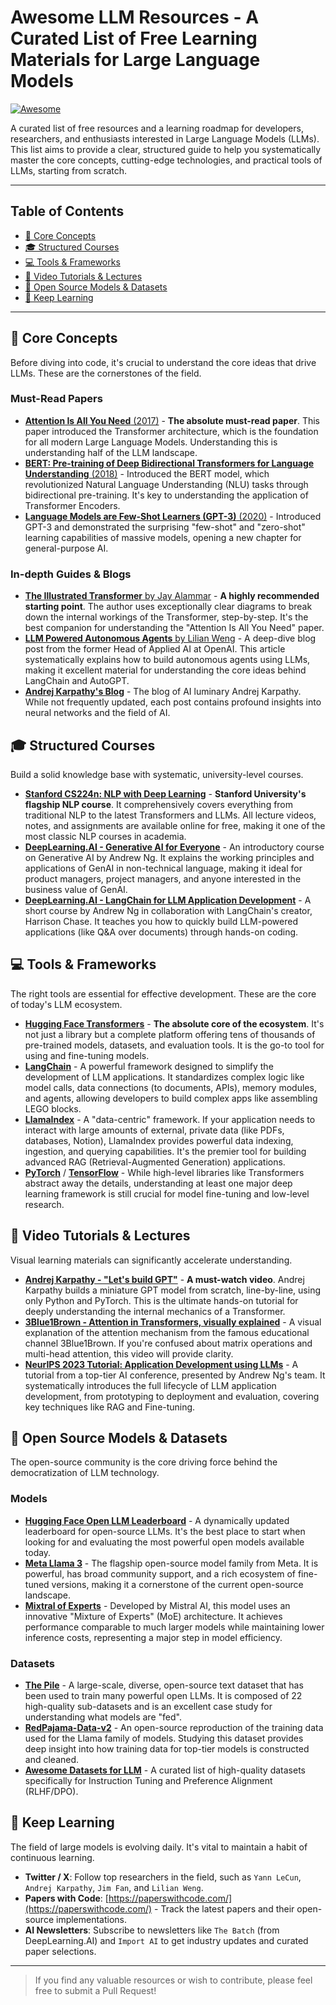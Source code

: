# Awesome LLM Resources - A Curated List of Free Learning Materials for Large Language Models

[![Awesome](https://awesome.re/badge.svg)](https://awesome.re)

A curated list of free resources and a learning roadmap for developers, researchers, and enthusiasts interested in Large Language Models (LLMs). This list aims to provide a clear, structured guide to help you systematically master the core concepts, cutting-edge technologies, and practical tools of LLMs, starting from scratch.

---

## Table of Contents

- [🧠 Core Concepts](#-core-concepts)
- [🎓 Structured Courses](#-structured-courses)
- [💻 Tools & Frameworks](#-tools--frameworks)
- [🎥 Video Tutorials & Lectures](#-video-tutorials--lectures)
- [📖 Open Source Models & Datasets](#-open-source-models--datasets)
- [🚀 Keep Learning](#-keep-learning)

---

## 🧠 Core Concepts

Before diving into code, it's crucial to understand the core ideas that drive LLMs. These are the cornerstones of the field.

### Must-Read Papers

* [**Attention Is All You Need** (2017)](https://arxiv.org/abs/1706.03762) - **The absolute must-read paper**. This paper introduced the Transformer architecture, which is the foundation for all modern Large Language Models. Understanding this is understanding half of the LLM landscape.
* [**BERT: Pre-training of Deep Bidirectional Transformers for Language Understanding** (2018)](https://arxiv.org/abs/1810.04805) - Introduced the BERT model, which revolutionized Natural Language Understanding (NLU) tasks through bidirectional pre-training. It's key to understanding the application of Transformer Encoders.
* [**Language Models are Few-Shot Learners (GPT-3)** (2020)](https://arxiv.org/abs/2005.14165) - Introduced GPT-3 and demonstrated the surprising "few-shot" and "zero-shot" learning capabilities of massive models, opening a new chapter for general-purpose AI.

### In-depth Guides & Blogs

* [**The Illustrated Transformer** by Jay Alammar](https://jalammar.github.io/illustrated-transformer/) - **A highly recommended starting point**. The author uses exceptionally clear diagrams to break down the internal workings of the Transformer, step-by-step. It's the best companion for understanding the "Attention Is All You Need" paper.
* [**LLM Powered Autonomous Agents** by Lilian Weng](https://lilianweng.github.io/posts/2023-06-23-agent/) - A deep-dive blog post from the former Head of Applied AI at OpenAI. This article systematically explains how to build autonomous agents using LLMs, making it excellent material for understanding the core ideas behind LangChain and AutoGPT.
* [**Andrej Karpathy's Blog**](https://karpathy.github.io/) - The blog of AI luminary Andrej Karpathy. While not frequently updated, each post contains profound insights into neural networks and the field of AI.

## 🎓 Structured Courses

Build a solid knowledge base with systematic, university-level courses.

* [**Stanford CS224n: NLP with Deep Learning**](https://web.stanford.edu/class/cs224n/) - **Stanford University's flagship NLP course**. It comprehensively covers everything from traditional NLP to the latest Transformers and LLMs. All lecture videos, notes, and assignments are available online for free, making it one of the most classic NLP courses in academia.
* [**DeepLearning.AI - Generative AI for Everyone**](https://www.coursera.org/learn/generative-ai-for-everyone) - An introductory course on Generative AI by Andrew Ng. It explains the working principles and applications of GenAI in non-technical language, making it ideal for product managers, project managers, and anyone interested in the business value of GenAI.
* [**DeepLearning.AI - LangChain for LLM Application Development**](https://www.deeplearning.ai/short-courses/langchain-for-llm-application-development/) - A short course by Andrew Ng in collaboration with LangChain's creator, Harrison Chase. It teaches you how to quickly build LLM-powered applications (like Q&A over documents) through hands-on coding.

## 💻 Tools & Frameworks

The right tools are essential for effective development. These are the core of today's LLM ecosystem.

* [**Hugging Face Transformers**](https://huggingface.co/docs/transformers/index) - **The absolute core of the ecosystem**. It's not just a library but a complete platform offering tens of thousands of pre-trained models, datasets, and evaluation tools. It is the go-to tool for using and fine-tuning models.
* [**LangChain**](https://python.langchain.com/v0.2/getting_started/) - A powerful framework designed to simplify the development of LLM applications. It standardizes complex logic like model calls, data connections (to documents, APIs), memory modules, and agents, allowing developers to build complex apps like assembling LEGO blocks.
* [**LlamaIndex**](https://www.llamaindex.ai/) - A "data-centric" framework. If your application needs to interact with large amounts of external, private data (like PDFs, databases, Notion), LlamaIndex provides powerful data indexing, ingestion, and querying capabilities. It's the premier tool for building advanced RAG (Retrieval-Augmented Generation) applications.
* [**PyTorch**](https://pytorch.org/) / [**TensorFlow**](https://www.tensorflow.org/) - While high-level libraries like Transformers abstract away the details, understanding at least one major deep learning framework is still crucial for model fine-tuning and low-level research.

## 🎥 Video Tutorials & Lectures

Visual learning materials can significantly accelerate understanding.

* [**Andrej Karpathy - "Let's build GPT"**](https://www.youtube.com/watch?v=kCc8FmEb1nY) - **A must-watch video**. Andrej Karpathy builds a miniature GPT model from scratch, line-by-line, using only Python and PyTorch. This is the ultimate hands-on tutorial for deeply understanding the internal mechanics of a Transformer.
* [**3Blue1Brown - Attention in Transformers, visually explained**](https://www.youtube.com/watch?v=mMa20x3aA0g) - A visual explanation of the attention mechanism from the famous educational channel 3Blue1Brown. If you're confused about matrix operations and multi-head attention, this video will provide clarity.
* [**NeurIPS 2023 Tutorial: Application Development using LLMs**](https://neurips.cc/virtual/2023/tutorial/70068) - A tutorial from a top-tier AI conference, presented by Andrew Ng's team. It systematically introduces the full lifecycle of LLM application development, from prototyping to deployment and evaluation, covering key techniques like RAG and Fine-tuning.

## 📖 Open Source Models & Datasets

The open-source community is the core driving force behind the democratization of LLM technology.

### Models

* [**Hugging Face Open LLM Leaderboard**](https://huggingface.co/spaces/HuggingFaceH4/open_llm_leaderboard) - A dynamically updated leaderboard for open-source LLMs. It's the best place to start when looking for and evaluating the most powerful open models available today.
* [**Meta Llama 3**](https://huggingface.co/collections/meta-llama/meta-llama-3-66214712577ca38149ebb2b6) - The flagship open-source model family from Meta. It is powerful, has broad community support, and a rich ecosystem of fine-tuned versions, making it a cornerstone of the current open-source landscape.
* [**Mixtral of Experts**](https://huggingface.co/mistralai/Mixtral-8x7B-v0.1) - Developed by Mistral AI, this model uses an innovative "Mixture of Experts" (MoE) architecture. It achieves performance comparable to much larger models while maintaining lower inference costs, representing a major step in model efficiency.

### Datasets

* [**The Pile**](https://pile.eleuther.ai/) - A large-scale, diverse, open-source text dataset that has been used to train many powerful open LLMs. It is composed of 22 high-quality sub-datasets and is an excellent case study for understanding what models are "fed".
* [**RedPajama-Data-v2**](https://huggingface.co/datasets/togethercomputer/RedPajama-Data-v2) - An open-source reproduction of the training data used for the Llama family of models. Studying this dataset provides deep insight into how training data for top-tier models is constructed and cleaned.
* [**Awesome Datasets for LLM**](https://github.com/gkamradt/awesome-datasets-for-llm) - A curated list of high-quality datasets specifically for Instruction Tuning and Preference Alignment (RLHF/DPO).

## 🚀 Keep Learning

The field of large models is evolving daily. It's vital to maintain a habit of continuous learning.

* **Twitter / X**: Follow top researchers in the field, such as `Yann LeCun`, `Andrej Karpathy`, `Jim Fan`, and `Lilian Weng`.
* **Papers with Code**: [https://paperswithcode.com/](https://paperswithcode.com/) - Track the latest papers and their open-source implementations.
* **AI Newsletters**: Subscribe to newsletters like `The Batch` (from DeepLearning.AI) and `Import AI` to get industry updates and curated paper selections.

---
> If you find any valuable resources or wish to contribute, please feel free to submit a Pull Request!
